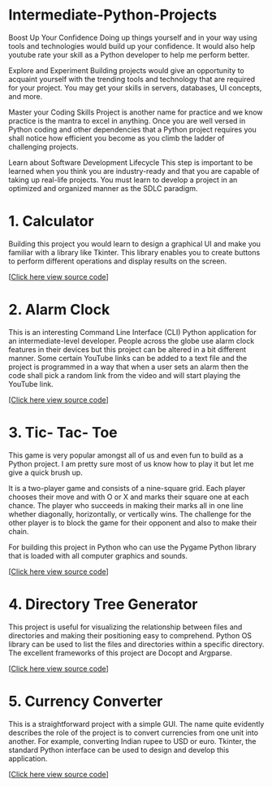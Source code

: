 # Intermediate-Python-Projects

Boost Up Your Confidence 
Doing up things yourself and in your way using tools and technologies would build up your confidence. It would also help youtube rate your skill as a Python developer to help me perform better.

Explore and Experiment
Building projects would give an opportunity to acquaint yourself with the trending tools and technology that are required for your project. You may get your skills in servers, databases, UI concepts, and more.

Master your Coding Skills 
Project is another name for practice and we know practice is the mantra to excel in anything. Once you are well versed in Python coding and other dependencies that a Python project requires you shall notice how efficient you become as you climb the ladder of challenging projects.

Learn about Software Development Lifecycle 
This step is important to be learned when you think you are industry-ready and that you are capable of taking up real-life projects. You must learn to develop a project in an optimized and organized manner as the SDLC paradigm.


# 1. Calculator 

Building this project you would learn to design a graphical UI and make you familiar with a library like Tkinter. This library enables you to create buttons to perform different operations and display results on the screen. 

[[Click here view source code](  )] 


# 2. Alarm Clock 

This is an interesting Command Line Interface (CLI) Python application for an intermediate-level developer. People across the globe use alarm clock features in their devices but this project can be altered in a bit different manner. Some certain YouTube links can be added to a text file and the project is programmed in a way that when a user sets an alarm then the code shall pick a random link from the video and will start playing the YouTube link.

[[Click here view source code](  )] 


# 3. Tic- Tac- Toe 

This game is very popular amongst all of us and even fun to build as a Python project. I am pretty sure most of us know how to play it but let me give a quick brush up. 

It is a two-player game and consists of a nine-square grid. Each player chooses their move and with O or X and marks their square one at each chance. The player who succeeds in making their marks all in one line whether diagonally, horizontally, or vertically wins. The challenge for the other player is to block the game for their opponent and also to make their chain. 

For building this project in Python who can use the Pygame Python library that is loaded with all computer graphics and sounds. 

[[Click here view source code](  )] 

# 4. Directory Tree Generator

This project is useful for visualizing the relationship between files and directories and making their positioning easy to comprehend. Python OS library can be used to list the files and directories within a specific directory. The excellent frameworks of this project are Docopt and Argparse. 

[[Click here view source code](  )] 


# 5. Currency Converter 

This is a straightforward project with a simple GUI. The name quite evidently describes the role of the project is to convert currencies from one unit into another. For example, converting Indian rupee to USD or euro. Tkinter, the standard Python interface can be used to design and develop this application. 

[[Click here view source code](  )] 








